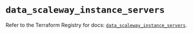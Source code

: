 # `data_scaleway_instance_servers`

Refer to the Terraform Registry for docs: [`data_scaleway_instance_servers`](https://registry.terraform.io/providers/scaleway/scaleway/2.53.0/docs/data-sources/instance_servers).
